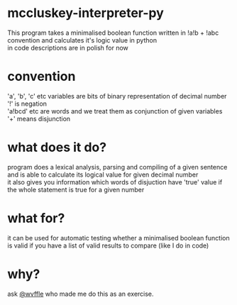 # mccluskey-interpreter-py
This program takes a minimalised boolean function written in !a!b + !abc convention and calculates it's logic value in python</br>
in code descriptions are in polish for now

# convention
'a', 'b', 'c' etc variables are bits of binary representation of decimal number</br>
'!' is negation</br>
'a!bcd' etc are words and we treat them as conjunction of given variables</br>
'+' means disjunction</br>

# what does it do?
program does a lexical analysis, parsing and compiling of a given sentence and is able to calculate its logical value for given decimal number</br>
it also gives you information which words of disjuction have 'true' value if the whole statement is true for a given number
# what for?
it can be used for automatic testing whether a minimalised boolean function is valid if you have a list of valid results to compare (like I do in code)

# why?
ask [@wvffle](https://github.com/wvffle) who made me do this as an exercise.
